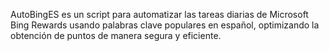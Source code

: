 AutoBingES es un script para automatizar las tareas diarias de Microsoft Bing Rewards usando palabras clave populares en español, optimizando la obtención de puntos de manera segura y eficiente.
